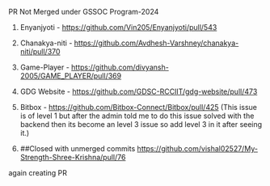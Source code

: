 PR Not Merged under GSSOC Program-2024

1. Enyanjyoti - https://github.com/Vin205/Enyanjyoti/pull/543

2. Chanakya-niti - https://github.com/Avdhesh-Varshney/chanakya-niti/pull/370

3. Game-Player - https://github.com/divyansh-2005/GAME_PLAYER/pull/369

4. GDG Website - https://github.com/GDSC-RCCIIT/gdg-website/pull/473

5. Bitbox - https://github.com/Bitbox-Connect/Bitbox/pull/425 (This issue is of level 1 but after the admin told me to do this issue solved with the backend then its become an level 3 issue so add level 3 in it after seeing it.)

6. ##Closed with unmerged commits 
https://github.com/vishal02527/My-Strength-Shree-Krishna/pull/76

again creating PR